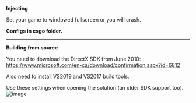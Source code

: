 **Injecting**

Set your game to windowed fullscreen or you will crash.

**Configs in csgo folder.**

-----------------------------------------

**Building from source**

You need to download the DirectX SDK from June 2010: https://www.microsoft.com/en-ca/download/confirmation.aspx?id=6812

Also need to install VS2019 and VS2017 build tools.

Use these settings when opening the solution (an older SDK support too).
![image](https://user-images.githubusercontent.com/45910586/196135348-893f8494-66df-4467-ad1b-127a2fa042cd.png)
